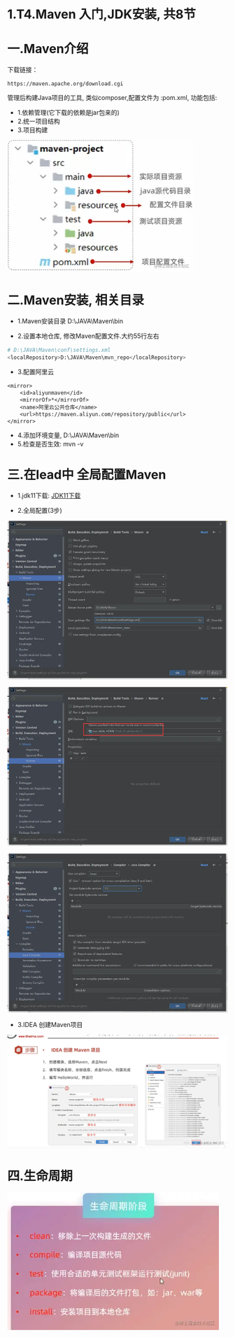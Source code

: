 # 1.T4.Maven 入门,JDK安装, 共8节


# 一.Maven介绍

下载链接： 
```
https://maven.apache.org/download.cgi
```

管理后构建Java项目的工具, 类似composer,配置文件为 :pom.xml, 功能包括:
- 1.依赖管理(它下载的依赖是jar包来的)
- 2.统一项目结构
- 3.项目构建


![logo](../../_media/img/java/day4_a1.png)


# 二.Maven安装, 相关目录
- 1.Maven安装目录 D:\JAVA\Maven\bin 

- 2.设置本地仓库, 修改Maven配置文件.大约55行左右

``` sh
# D:\JAVA\Maven\conf\settings.xml
<localRepository>D:\JAVA\Maven\mvn_repo</localRepository>
```

- 3.配置阿里云
```
<mirror>
    <id>aliyunmaven</id>
    <mirrorOf>*</mirrorOf>
    <name>阿里云公共仓库</name>
    <url>https://maven.aliyun.com/repository/public</url>
</mirror>
```

- 4.添加环境变量, D:\JAVA\Maven\bin
- 5.检查是否生效: mvn -v


# 三.在Iead中 全局配置Maven

- 1.jdk11下载: [JDK11下载](https://www.openlogic.com/openjdk-downloads?field_java_parent_version_target_id=406&field_operating_system_target_id=436&field_architecture_target_id=391&field_java_package_target_id=396)

- 2.全局配置(3步)

![logo](../../_media/img/java/day4_a2.png)


![logo](../../_media/img/java/day4_a3.png)

![logo](../../_media/img/java/day4_a4.png)

- 3.IDEA 创建Maven项目

![logo](../../_media/img/java/day4_a5.png)

# 四.生命周期

![logo](../../_media/img/java/day4_a6.png)
